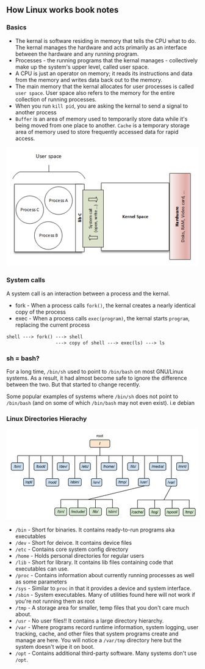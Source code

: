 ## How Linux works book notes

### Basics

- The kernal is software residing in memory that tells the CPU what to do. The kernal manages the hardware and acts primarily as an interface between
the hardware and any running program.
- Processes - the running programs that the kernal manages - collectively make up the system's upper level, called user space.
- A CPU is just an operator on memory; it reads its instructions and data from the memory and writes data back out to the memory.
- The main memory that the kernal allocates for user processes is called `user space`. User space also refers to the memory for the entire collection of running processes.
- When you run `kill pid`, you are asking the kernal to send a signal to another process
- `Buffer` is an area of memory used to temporarily store data while it's being moved from one place to another. `Cache` is a temporary storage area of memory used to store frequently accessed data for rapid access.

![linux-kernal](linux-kernal.png)

### System calls

A system call is an interaction between a process and the kernal.

- fork - When a process calls `fork()`, the kernal creates a nearly identical copy of the process
- exec - When a process calls `exec(program)`, the kernal starts `program`, replacing the current process

```
shell ---> fork() ---> shell
                  ---> copy of shell ---> exec(ls) ---> ls
```

### sh = bash?

For a long time, `/bin/sh` used to point to `/bin/bash` on most GNU/Linux systems. As a result, it had almost become safe to ignore the difference between the two. But that started to change recently.

Some popular examples of systems where `/bin/sh` does not point to `/bin/bash` (and on some of which `/bin/bash` may not even exist). i.e debian

### Linux Directories Hierachy

![linux-directories-hierachy](linux-directory-hierachy.png)

- `/bin` - Short for binaries. It contains ready-to-run programs aka executables
- `/dev` - Short for deivce. It contains device files
- `/etc` - Contains core system config directory
- `/home` - Holds personal directories for regular users
- `/lib` - Short for library. It contains lib files containing code that executables can use.
- `/proc` - Contains information about currently running processes as well as some parameters
- `/sys` - Similar to `proc` in that it provides a device and system interface.
- `/sbin` - System executables. Many of utilities found here will not work if you're not running them as root
- `/tmp` - A storage area for smaller, temp files that you don't care much about.
- `/usr` - No user files!! It contains a large directory hierarchy.
- `/var` - Where programs record runtime information, system logging, user tracking, cache, and other files that system programs create and manage are here. You will notice a `/var/tmp` directory here but the system doesn't wipe it on boot.
- `/opt` - Contains additional third-party software. Many systems don't use `/opt`.
